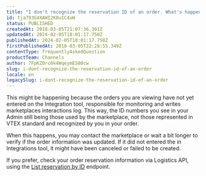 ```yaml
---
title: "I don't recognize the reservation ID of an order. What's happened?"
id: tja793G4XAWI2K8uIC4uW
status: PUBLISHED
createdAt: 2018-03-05T21:07:36.301Z
updatedAt: 2024-02-05T18:01:17.750Z
publishedAt: 2024-02-05T18:01:17.750Z
firstPublishedAt: 2018-03-05T22:28:55.349Z
contentType: frequentlyAskedQuestion
productTeam: Channels
author: 7FpKZ0rc6k4WqeymES80cw
slug: i-dont-recognize-the-reservation-id-of-an-order
locale: en
legacySlug: i-dont-recognize-the-reservation-id-of-an-order
---
```


This might be happening because the orders you are viewing have not yet entered on the Integration tool, responsible for monitoring and writes marketplaces interactions log. This way, the ID numbers you see in your Admin still being those used by the marketplace, not those represented in VTEX standard and recognized by you in your order.

When this happens, you may contact the marketplace or wait a bit longer to verify if the order information was updated. If it did not entered the in Integrations tool, it might have been canceled or failed to be created.

If you prefer, check your order reservation information via Logistics API, using the [List reservation by ID](https://developers.vtex.com/docs/api-reference/logistics-api?endpoint=get-/api/logistics/pvt/inventory/reservations/-reservationId-) endpoint.
